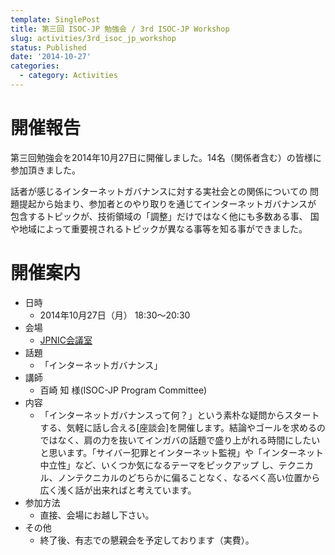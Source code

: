 ```yaml
---
template: SinglePost
title: 第三回 ISOC-JP 勉強会 / 3rd ISOC-JP Workshop
slug: activities/3rd_isoc_jp_workshop
status: Published
date: '2014-10-27'
categories:
  - category: Activities
---
```


# 開催報告
第三回勉強会を2014年10月27日に開催しました。14名（関係者含む）の皆様に参加頂きました。

話者が感じるインターネットガバナンスに対する実社会との関係についての
問題提起から始まり、参加者とのやり取りを通じてインターネットガバナンスが
包含するトピックが、技術領域の「調整」だけではなく他にも多数ある事、
国や地域によって重要視されるトピックが異なる事等を知る事ができました。

# 開催案内
* 日時
  * 2014年10月27日（月） 18:30〜20:30
* 会場
  * [JPNIC会議室](https://www.nic.ad.jp/ja/profile/map.html)
* 話題
  * 「インターネットガバナンス」
* 講師
  * 百崎 知 様(ISOC-JP Program Committee)
* 内容
  * 「インターネットガバナンスって何？」という素朴な疑問からスタートする、気軽に話し合える[座談会]を開催します。結論やゴールを求めるのではなく、肩の力を抜いてインガバの話題で盛り上がれる時間にしたいと思います。「サイバー犯罪とインターネット監視」や「インターネット中立性」など、いくつか気になるテーマをピックアップ	し、テクニカル、ノンテクニカルのどちらかに偏ることなく、なるべく高い位置から広く浅く話が出来ればと考えています。
* 参加方法
  * 直接、会場にお越し下さい。
* その他
  * 終了後、有志での懇親会を予定しております（実費）。
